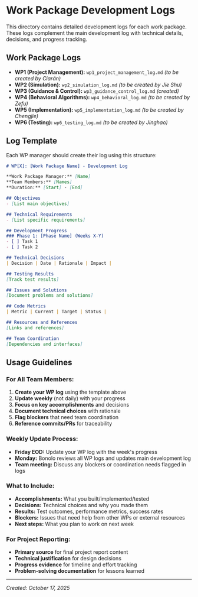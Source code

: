 # Work Package Development Logs

This directory contains detailed development logs for each work package. These logs complement the main development log with technical details, decisions, and progress tracking.

## Work Package Logs

- **WP1 (Project Management):** `wp1_project_management_log.md` *(to be created by Ciarán)*
- **WP2 (Simulation):** `wp2_simulation_log.md` *(to be created by Jie Shu)*
- **WP3 (Guidance & Control):** `wp3_guidance_control_log.md` *(created)*
- **WP4 (Behavioral Algorithms):** `wp4_behavioral_log.md` *(to be created by Zefu)*
- **WP5 (Implementation):** `wp5_implementation_log.md` *(to be created by Chengjie)*
- **WP6 (Testing):** `wp6_testing_log.md` *(to be created by Jinghao)*

## Log Template

Each WP manager should create their log using this structure:

```markdown
# WP[X]: [Work Package Name] - Development Log

**Work Package Manager:** [Name]
**Team Members:** [Names]
**Duration:** [Start] - [End]

## Objectives
- [List main objectives]

## Technical Requirements
- [List specific requirements]

## Development Progress
### Phase 1: [Phase Name] (Weeks X-Y)
- [ ] Task 1
- [ ] Task 2

## Technical Decisions
| Decision | Date | Rationale | Impact |

## Testing Results
[Track test results]

## Issues and Solutions
[Document problems and solutions]

## Code Metrics
| Metric | Current | Target | Status |

## Resources and References
[Links and references]

## Team Coordination
[Dependencies and interfaces]
```

## Usage Guidelines

### For All Team Members:
1. **Create your WP log** using the template above
2. **Update weekly** (not daily) with your progress
3. **Focus on key accomplishments** and decisions
4. **Document technical choices** with rationale
5. **Flag blockers** that need team coordination
6. **Reference commits/PRs** for traceability

### Weekly Update Process:
- **Friday EOD:** Update your WP log with the week's progress
- **Monday:** Bonolo reviews all WP logs and updates main development log
- **Team meeting:** Discuss any blockers or coordination needs flagged in logs

### What to Include:
- **Accomplishments:** What you built/implemented/tested
- **Decisions:** Technical choices and why you made them
- **Results:** Test outcomes, performance metrics, success rates
- **Blockers:** Issues that need help from other WPs or external resources
- **Next steps:** What you plan to work on next week

### For Project Reporting:
- **Primary source** for final project report content
- **Technical justification** for design decisions
- **Progress evidence** for timeline and effort tracking
- **Problem-solving documentation** for lessons learned

---

*Created: October 17, 2025*
